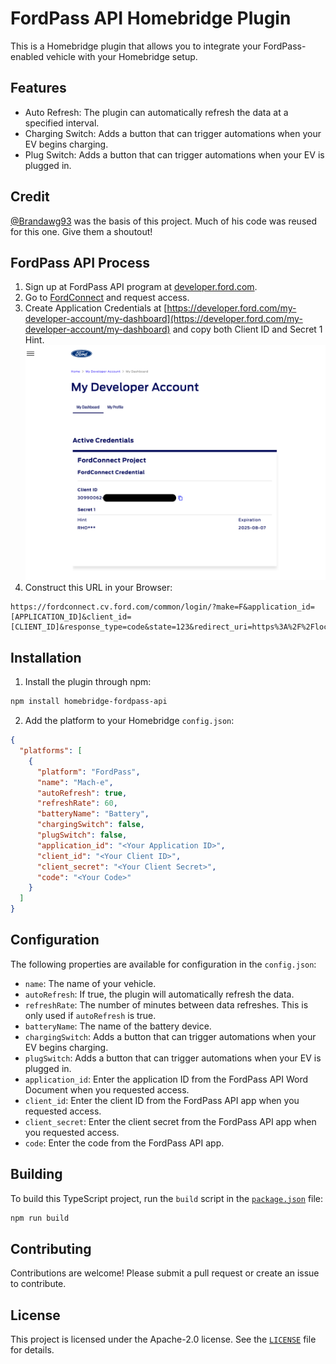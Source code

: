 # FordPass API Homebridge Plugin

This is a Homebridge plugin that allows you to integrate your FordPass-enabled vehicle with your Homebridge setup.

## Features

- Auto Refresh: The plugin can automatically refresh the data at a specified interval.
- Charging Switch: Adds a button that can trigger automations when your EV begins charging.
- Plug Switch: Adds a button that can trigger automations when your EV is plugged in.

## Credit
[@Brandawg93](https://github.com/Brandawg93/homebridge-fordpass) was the basis of this project.  Much of his code was reused for this one. Give them a shoutout!

## FordPass API Process

1. Sign up at FordPass API program at [developer.ford.com](https://developer.ford.com/).
2. Go to [FordConnect](https://developer.ford.com/apis/fordconnect) and request access.
3. Create Application Credentials at [https://developer.ford.com/my-developer-account/my-dashboard](https://developer.ford.com/my-developer-account/my-dashboard) and copy both Client ID and Secret 1 Hint.
  <img alt="FordPass API Application Credentials" src="https://raw.githubusercontent.com/smith288/homebridge-fordpass-api/master/media/ford-application.png"></a>
4. Construct this URL in your Browser: 

```
https://fordconnect.cv.ford.com/common/login/?make=F&application_id=[APPLICATION_ID]&client_id=[CLIENT_ID]&response_type=code&state=123&redirect_uri=https%3A%2F%2Flocalhost%3A3000&scope=access
```


## Installation

1. Install the plugin through npm:

```sh
npm install homebridge-fordpass-api
```

2. Add the platform to your Homebridge `config.json`:

```json
{
  "platforms": [
    {
      "platform": "FordPass",
      "name": "Mach-e",
      "autoRefresh": true,
      "refreshRate": 60,
      "batteryName": "Battery",
      "chargingSwitch": false,
      "plugSwitch": false,
      "application_id": "<Your Application ID>",
      "client_id": "<Your Client ID>",
      "client_secret": "<Your Client Secret>",
      "code": "<Your Code>"
    }
  ]
}
```

## Configuration

The following properties are available for configuration in the `config.json`:

- `name`: The name of your vehicle.
- `autoRefresh`: If true, the plugin will automatically refresh the data.
- `refreshRate`: The number of minutes between data refreshes. This is only used if `autoRefresh` is true.
- `batteryName`: The name of the battery device.
- `chargingSwitch`: Adds a button that can trigger automations when your EV begins charging.
- `plugSwitch`: Adds a button that can trigger automations when your EV is plugged in.
- `application_id`: Enter the application ID from the FordPass API Word Document when you requested access.
- `client_id`: Enter the client ID from the FordPass API app when you requested access.
- `client_secret`: Enter the client secret from the FordPass API app when you requested access.
- `code`: Enter the code from the FordPass API app.

## Building

To build this TypeScript project, run the `build` script in the [`package.json`](command:_github.copilot.openRelativePath?%5B%22package.json%22%5D "package.json") file:

```sh
npm run build
```

## Contributing

Contributions are welcome! Please submit a pull request or create an issue to contribute.

## License

This project is licensed under the Apache-2.0 license. See the [`LICENSE`](command:_github.copilot.openRelativePath?%5B%22LICENSE%22%5D "LICENSE") file for details.

